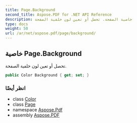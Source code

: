```yaml
---
title: Page.Background
second_title: Aspose.PDF for .NET API Reference
description: خاصية الصفحة. تحصل أو تعين لون خلفية الصفحة
type: docs
weight: 50
url: /ar/net/aspose.pdf/page/background/
---
```

## خاصية Page.Background

تحصل أو تعين لون خلفية الصفحة.

```csharp
public Color Background { get; set; }
```

### انظر أيضًا

* class [Color](../../color/)
* class [Page](../)
* namespace [Aspose.Pdf](../../../aspose.pdf/)
* assembly [Aspose.PDF](../../../)